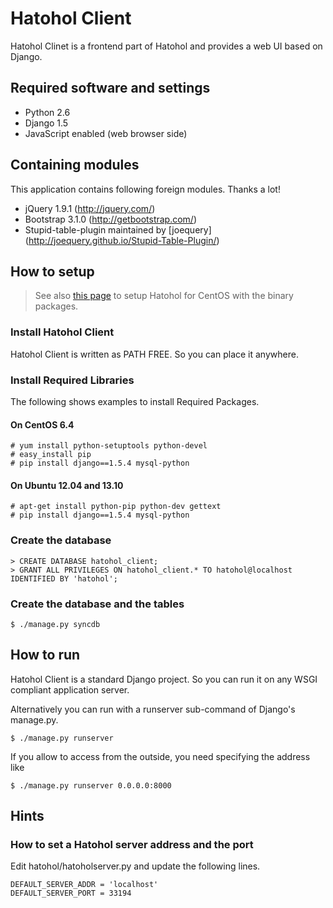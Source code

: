 Hatohol Client
==============

Hatohol Clinet is a frontend part of Hatohol and provides a web UI based
on Django.

Required software and settings
----------------------------------------
- Python 2.6
- Django 1.5
- JavaScript enabled (web browser side)

Containing modules
----------------------------------------
This application contains following foreign modules. Thanks a lot!
- jQuery 1.9.1 (http://jquery.com/)
- Bootstrap 3.1.0 (http://getbootstrap.com/)
- Stupid-table-plugin
maintained by [joequery]
(http://joequery.github.io/Stupid-Table-Plugin/)

How to setup
----------------------------------------
> See also [this page](../doc/install/hatohol0.1-centos6.4.md)
> to setup Hatohol for CentOS with the binary packages.

### Install Hatohol Client
Hatohol Client is written as PATH FREE. So you can place it anywhere.

### Install Required Libraries
The following shows examples to install Required Packages.

#### On CentOS 6.4

    # yum install python-setuptools python-devel
    # easy_install pip
    # pip install django==1.5.4 mysql-python

#### On Ubuntu 12.04 and 13.10

    # apt-get install python-pip python-dev gettext
    # pip install django==1.5.4 mysql-python


### Create the database

    > CREATE DATABASE hatohol_client;
    > GRANT ALL PRIVILEGES ON hatohol_client.* TO hatohol@localhost IDENTIFIED BY 'hatohol';

### Create the database and the tables

    $ ./manage.py syncdb

How to run
----------------------------------------
Hatohol Client is a standard Django project. So you can run it on any WSGI
compliant application server.

Alternatively you can run with a runserver sub-command of Django's manage.py.

	$ ./manage.py runserver

If you allow to access from the outside, you need specifying the address like

	$ ./manage.py runserver 0.0.0.0:8000

Hints
-----
### How to set a Hatohol server address and the port
Edit hatohol/hatoholserver.py and update the following lines.

    DEFAULT_SERVER_ADDR = 'localhost'
    DEFAULT_SERVER_PORT = 33194
